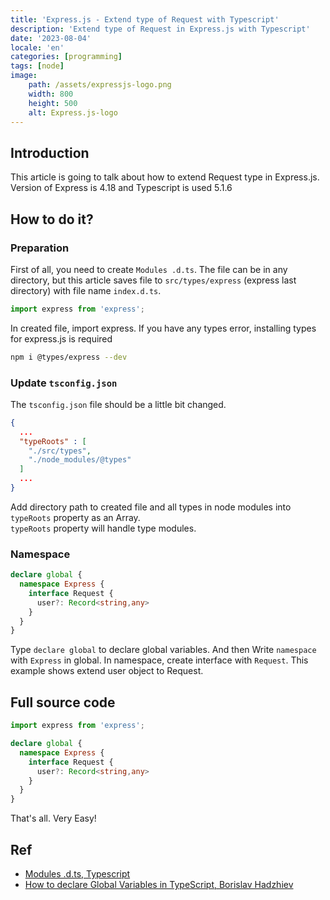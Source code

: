 ```yaml
---
title: 'Express.js - Extend type of Request with Typescript'
description: 'Extend type of Request in Express.js with Typescript'
date: '2023-08-04'
locale: 'en'
categories: [programming]
tags: [node]
image:
    path: /assets/expressjs-logo.png
    width: 800
    height: 500
    alt: Express.js-logo
---
```

## Introduction
This article is going to talk about how to extend Request type in Express.js.
Version of Express is 4.18 and Typescript is used 5.1.6 

## How to do it?
### Preparation
First of all, you need to create `Modules .d.ts`. 
The file can be in any directory, but this article saves file to `src/types/express` (express last directory) with file name `index.d.ts`.
```typescript
import express from 'express';
```
In created file, import express. If you have any types error, installing types for express.js is required
```bash
npm i @types/express --dev
```
### Update `tsconfig.json`
The `tsconfig.json` file should be a little bit changed.
```json
{
  ...
  "typeRoots" : [
    "./src/types",
    "./node_modules/@types"
  ]
  ...
}
```
Add directory path to created file and all types in node modules into `typeRoots` property as an Array.  
`typeRoots` property will handle type modules.

### Namespace
```typescript
declare global {
  namespace Express {
    interface Request {
      user?: Record<string,any>
    }
  }
}
```
Type `declare global` to declare global variables.
And then Write `namespace` with `Express` in global. In namespace, create interface with `Request`. 
This example shows extend user object to Request.

## Full source code
```typescript
import express from 'express';

declare global {
  namespace Express {
    interface Request {
      user?: Record<string,any>
    }
  }
}
```
That's all. Very Easy!

## Ref
- [Modules .d.ts, Typescript](https://www.typescriptlang.org/docs/handbook/declaration-files/templates/module-d-ts.html)
- [How to declare Global Variables in TypeScript, Borislav Hadzhiev](https://bobbyhadz.com/blog/typescript-declare-global-variable)
